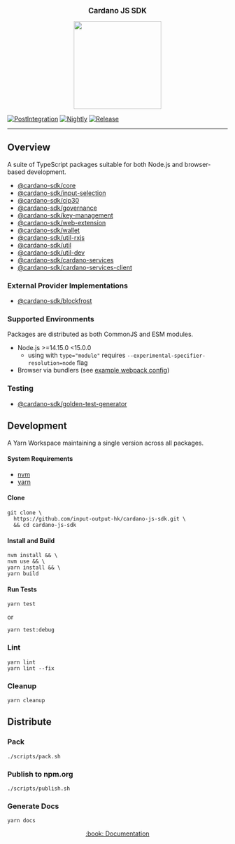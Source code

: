 <p align="center">
  <big><strong>Cardano JS SDK</strong></big>
</p>

<p align="center">
  <img width="200" src=".github/images/cardano-logo.png"/>
</p>

[![PostIntegration][img_src_post-integration]][workflow_post-integration]
[![Nightly][img_src_nightly]][workflow_nightly]
[![Release][img_src_release]][workflow_release]

<hr/>

## Overview

A suite of TypeScript packages suitable for both Node.js and browser-based development.

- [@cardano-sdk/core](./packages/core)
- [@cardano-sdk/input-selection](./packages/input-selection)
- [@cardano-sdk/cip30](./packages/cip30)
- [@cardano-sdk/governance](./packages/governance)
- [@cardano-sdk/key-management](./packages/key-management)
- [@cardano-sdk/web-extension](./packages/web-extension)
- [@cardano-sdk/wallet](./packages/wallet)
- [@cardano-sdk/util-rxjs](./packages/util-rxjs)
- [@cardano-sdk/util](./packages/util)
- [@cardano-sdk/util-dev](./packages/util-dev)
- [@cardano-sdk/cardano-services](./packages/cardano-services)
- [@cardano-sdk/cardano-services-client](./packages/cardano-services-client)

### External Provider Implementations
- [@cardano-sdk/blockfrost](packages/blockfrost)

### Supported Environments

Packages are distributed as both CommonJS and ESM modules.

- Node.js >=14.15.0 <15.0.0
  - using with `type="module"` requires `--experimental-specifier-resolution=node` flag
- Browser via bundlers (see [example webpack config](./packages/web-extension/e2e/webpack.config.js))

### Testing

- [@cardano-sdk/golden-test-generator](./packages/golden-test-generator)

## Development

A Yarn Workspace maintaining a single version across all packages.

#### System Requirements

- [nvm](https://github.com/nvm-sh/nvm)
- [yarn](https://classic.yarnpkg.com/lang/en/docs/install)

#### Clone
``` console
git clone \
  https://github.com/input-output-hk/cardano-js-sdk.git \
  && cd cardano-js-sdk
```
#### Install and Build

```console
nvm install && \
nvm use && \
yarn install && \
yarn build
```

#### Run Tests

```console
yarn test
```

or

```console
yarn test:debug
```

### Lint

```console
yarn lint
yarn lint --fix
```

### Cleanup

```
yarn cleanup
```

## Distribute

### Pack

```console
./scripts/pack.sh
```

### Publish to npm.org

```console
./scripts/publish.sh
```

### Generate Docs

```console
yarn docs
```

<p align="center">
  <a href="https://input-output-hk.github.io/cardano-js-sdk">:book: Documentation</a>
</p>

[img_src_post-integration]: https://github.com/input-output-hk/cardano-js-sdk/actions/workflows/post_integration.yml/badge.svg
[workflow_post-integration]: https://github.com/input-output-hk/cardano-js-sdk/actions/workflows/post_integration.yml
[img_src_nightly]: https://github.com/input-output-hk/cardano-js-sdk/actions/workflows/nightly.yaml/badge.svg
[workflow_nightly]: https://github.com/input-output-hk/cardano-js-sdk/actions/workflows/nightly.yaml
[img_src_release]: https://github.com/input-output-hk/cardano-js-sdk/actions/workflows/release.yaml/badge.svg
[workflow_release]: https://github.com/input-output-hk/cardano-js-sdk/actions/workflows/release.yaml
[let us know!]: https://github.com/input-output-hk/cardano-graphql/discussions/new
